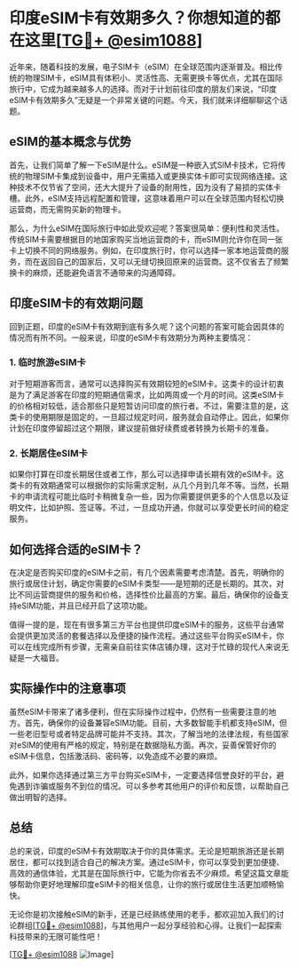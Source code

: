 # 印度eSIM卡有效期多久？你想知道的都在这里[[TG💪+ @esim1088](https://t.me/s/esim1088)]

近年来，随着科技的发展，电子SIM卡（eSIM）在全球范围内逐渐普及。相比传统的物理SIM卡，eSIM具有体积小、灵活性高、无需更换卡等优点，尤其在国际旅行中，它成为越来越多人的选择。而对于计划前往印度的朋友们来说，“印度eSIM卡有效期多久”无疑是一个非常关键的问题。今天，我们就来详细聊聊这个话题。

## eSIM的基本概念与优势

首先，让我们简单了解一下eSIM是什么。eSIM是一种嵌入式SIM卡技术，它将传统的物理SIM卡集成到设备中，用户无需插入或更换实体卡即可实现网络连接。这种技术不仅节省了空间，还大大提升了设备的耐用性，因为没有了易损的实体卡槽。此外，eSIM支持远程配置和管理，这意味着用户可以在全球范围内轻松切换运营商，而无需购买新的物理卡。

那么，为什么eSIM在国际旅行中如此受欢迎呢？答案很简单：便利性和灵活性。传统SIM卡需要根据目的地国家购买当地运营商的卡，而eSIM则允许你在同一张卡上切换不同的网络服务。例如，在印度旅行时，你可以选择一家本地运营商的服务，而在返回自己的国家后，又可以无缝切换回原来的运营商。这不仅省去了频繁换卡的麻烦，还能避免语言不通带来的沟通障碍。

## 印度eSIM卡的有效期问题

回到正题，印度的eSIM卡有效期到底有多久呢？这个问题的答案可能会因具体的情况而有所不同。一般来说，印度的eSIM卡有效期分为两种主要情况：

### 1. 临时旅游eSIM卡

对于短期游客而言，通常可以选择购买有效期较短的eSIM卡。这类卡的设计初衷是为了满足游客在印度的短期通信需求，比如两周或一个月的时间。这类eSIM卡的价格相对较低，适合那些只是短暂访问印度的旅行者。不过，需要注意的是，这类卡的使用期限是固定的，一旦超过规定时间，服务就会自动停止。因此，如果你计划在印度停留超过这个期限，建议提前做好续费或者转换为长期卡的准备。

### 2. 长期居住eSIM卡

如果你打算在印度长期居住或者工作，那么可以选择申请长期有效的eSIM卡。这类卡的有效期通常可以根据你的实际需求定制，从几个月到几年不等。当然，长期卡的申请流程可能比临时卡稍微复杂一些，因为你需要提供更多的个人信息以及证明文件，比如护照、签证等。不过，一旦成功开通，你就可以享受更长时间的稳定服务。

## 如何选择合适的eSIM卡？

在决定是否购买印度的eSIM卡之前，有几个因素需要考虑清楚。首先，明确你的旅行或居住计划，确定你需要的eSIM卡类型——是短期的还是长期的。其次，对比不同运营商提供的服务和价格，选择性价比最高的方案。最后，确保你的设备支持eSIM功能，并且已经开启了这项功能。

值得一提的是，现在有很多第三方平台也提供印度eSIM卡的服务，这些平台通常会提供更加灵活的套餐选择以及便捷的操作流程。通过这些平台购买eSIM卡，你可以在线完成所有步骤，无需亲自前往实体店铺办理，这对于忙碌的现代人来说无疑是一大福音。

## 实际操作中的注意事项

虽然eSIM卡带来了诸多便利，但在实际操作过程中，仍然有一些需要注意的地方。首先，确保你的设备兼容eSIM功能。目前，大多数智能手机都支持eSIM，但一些老旧型号或者特定品牌可能并不支持。其次，了解当地的法律法规，有些国家对eSIM的使用有严格的规定，特别是在数据隐私方面。再次，妥善保管好你的eSIM卡信息，包括激活码、密码等，以免造成不必要的麻烦。

此外，如果你选择通过第三方平台购买eSIM卡，一定要选择信誉良好的平台，避免遇到诈骗或服务不到位的情况。可以多参考其他用户的评价和反馈，以帮助自己做出明智的选择。

## 总结

总的来说，印度的eSIM卡有效期取决于你的具体需求。无论是短期旅游还是长期居住，都可以找到适合自己的解决方案。通过eSIM卡，你可以享受到更加便捷、高效的通信体验，尤其是在国际旅行中，它能为你省去不少麻烦。希望这篇文章能够帮助你更好地理解印度eSIM卡的相关信息，让你的旅行或居住生活更加顺畅愉快。

无论你是初次接触eSIM的新手，还是已经熟练使用的老手，都欢迎加入我们的讨论群组[[TG💪+ @esim1088](https://t.me/s/esim1088)]，与其他用户一起分享经验和心得。让我们一起探索科技带来的无限可能性吧！

[[TG💪+ @esim1088](https://t.me/s/esim1088) ![Image](https://i.postimg.cc/4NQfJmqS/Snipaste-2025-05-13-00-14-12.png)]